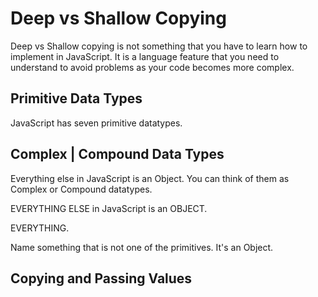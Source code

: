 # Deep vs Shallow Copying

Deep vs Shallow copying is not something that you have to learn how to implement in JavaScript. It is a language feature that you need to understand to avoid problems as your code becomes more complex.

## Primitive Data Types

JavaScript has seven primitive datatypes.

<YouTube
    title=""
    url=""
/>


## Complex | Compound Data Types

Everything else in JavaScript is an Object. You can think of them as Complex or Compound datatypes. 

EVERYTHING ELSE in JavaScript is an OBJECT.

EVERYTHING.

Name something that is not one of the primitives. It's an Object.


## Copying and Passing Values


<YouTube
    title=""
    url=""
/>